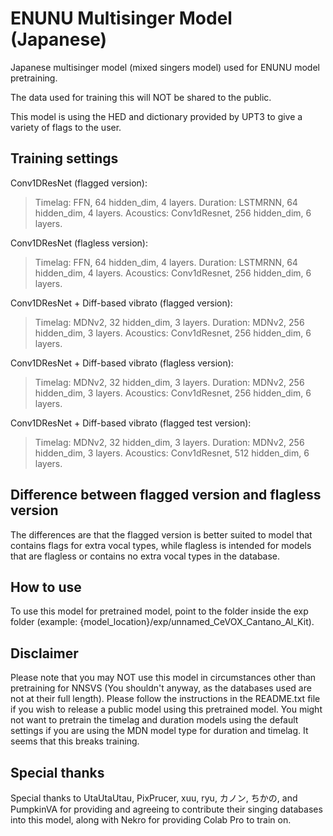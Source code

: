 # ENUNU Multisinger Model (Japanese)
Japanese multisinger model (mixed singers model) used for ENUNU model pretraining.

The data used for training this will NOT be shared to the public.

This model is using the HED and dictionary provided by UPT3 to give a variety of flags to the user.

## Training settings

Conv1DResNet (flagged version):
>Timelag: FFN, 64 hidden_dim, 4 layers.
>Duration: LSTMRNN, 64 hidden_dim, 4 layers.
>Acoustics: Conv1dResnet, 256 hidden_dim, 6 layers.

Conv1DResNet (flagless version):
>Timelag: FFN, 64 hidden_dim, 4 layers.
>Duration: LSTMRNN, 64 hidden_dim, 4 layers.
>Acoustics: Conv1dResnet, 256 hidden_dim, 6 layers.

Conv1DResNet + Diff-based vibrato (flagged version):
>Timelag: MDNv2, 32 hidden_dim, 3 layers.
>Duration: MDNv2, 256 hidden_dim, 3 layers.
>Acoustics: Conv1dResnet, 256 hidden_dim, 6 layers.

Conv1DResNet + Diff-based vibrato (flagless version):
>Timelag: MDNv2, 32 hidden_dim, 3 layers.
>Duration: MDNv2, 256 hidden_dim, 3 layers.
>Acoustics: Conv1dResnet, 256 hidden_dim, 6 layers.

Conv1DResNet + Diff-based vibrato (flagged test version):
>Timelag: MDNv2, 32 hidden_dim, 3 layers.
>Duration: MDNv2, 256 hidden_dim, 3 layers.
>Acoustics: Conv1dResnet, 512 hidden_dim, 6 layers.

## Difference between flagged version and flagless version
The differences are that the flagged version is better suited to model that contains flags for extra vocal types, while flagless is intended for models that are flagless or contains no extra vocal types in the database.

## How to use
To use this model for pretrained model, point to the folder inside the exp folder
(example: {model_location}/exp/unnamed_CeVOX_Cantano_Al_Kit).

## Disclaimer
Please note that you may NOT use this model in circumstances other than pretraining for NNSVS (You shouldn't anyway, as the databases used are not at their full length).
Please follow the instructions in the README.txt file if you wish to release a public model using this pretrained model.
You might not want to pretrain the timelag and duration models using the default settings if you are using the MDN model type for duration and timelag. It seems that this breaks training.

## Special thanks
Special thanks to UtaUtaUtau, PixPrucer, xuu, ryu, カノン, ちかの, and PumpkinVA for providing and agreeing to contribute their singing databases into this model, along with Nekro for providing Colab Pro to train on.
